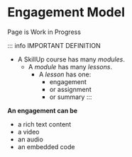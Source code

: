 # Engagement Model

<Badge type="warning">Page is Work in Progress</Badge>

::: info IMPORTANT DEFINITION

- A SkillUp course has many *modules*.
    - A *module* has many *lessons*.
        - A *lesson* has one:
            - engagement
            - or assignment
            - or summary
:::


**An engagement can be**

- a rich text content
- a video
- an audio
- an embedded code
